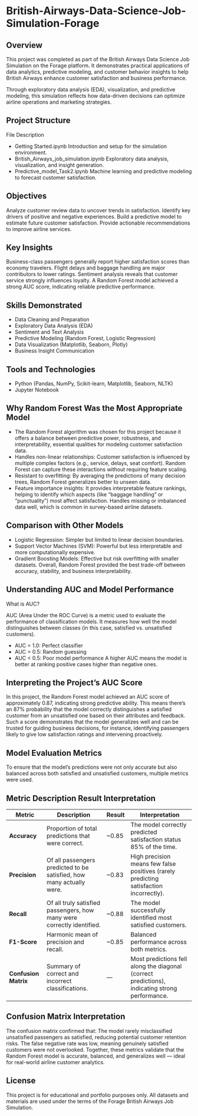# British-Airways-Data-Science-Job-Simulation-Forage

## Overview

This project was completed as part of the British Airways Data Science Job Simulation on the Forage platform.
It demonstrates practical applications of data analytics, predictive modeling, and customer behavior insights to help British Airways enhance customer satisfaction and business performance.

Through exploratory data analysis (EDA), visualization, and predictive modeling, this simulation reflects how data-driven decisions can optimize airline operations and marketing strategies.

## Project Structure

File	Description
- Getting Started.ipynb	Introduction and setup for the simulation environment.
- British_Airways_job_simulation.ipynb	Exploratory data analysis, visualization, and insight generation.
- Predictive_model_Task2.ipynb	Machine learning and predictive modeling to forecast customer satisfaction.

## Objectives

Analyze customer review data to uncover trends in satisfaction.
Identify key drivers of positive and negative experiences.
Build a predictive model to estimate future customer satisfaction.
Provide actionable recommendations to improve airline services.

## Key Insights

Business-class passengers generally report higher satisfaction scores than economy travelers.
Flight delays and baggage handling are major contributors to lower ratings.
Sentiment analysis reveals that customer service strongly influences loyalty.
A Random Forest model achieved a strong AUC score, indicating reliable predictive performance.

## Skills Demonstrated

- Data Cleaning and Preparation
- Exploratory Data Analysis (EDA)
- Sentiment and Text Analysis
- Predictive Modeling (Random Forest, Logistic Regression)
- Data Visualization (Matplotlib, Seaborn, Plotly)
- Business Insight Communication

## Tools and Technologies
- Python (Pandas, NumPy, Scikit-learn, Matplotlib, Seaborn, NLTK)
- Jupyter Notebook

## Why Random Forest Was the Most Appropriate Model

- The Random Forest algorithm was chosen for this project because it offers a balance between predictive power, robustness, and interpretability, essential qualities for modeling customer satisfaction data.
- Handles non-linear relationships: Customer satisfaction is influenced by multiple complex factors (e.g., service, delays, seat comfort). Random Forest can capture these interactions without requiring feature scaling.
- Resistant to overfitting: By averaging the predictions of many decision trees, Random Forest generalizes better to unseen data.
- Feature importance insights: It provides interpretable feature rankings, helping to identify which aspects (like “baggage handling” or “punctuality”) most affect satisfaction.
Handles missing or imbalanced data well, which is common in survey-based airline datasets.

## Comparison with Other Models

- Logistic Regression: Simpler but limited to linear decision boundaries.
- Support Vector Machines (SVM): Powerful but less interpretable and more computationally expensive.
- Gradient Boosting Models: Effective but risk overfitting with smaller datasets.
Overall, Random Forest provided the best trade-off between accuracy, stability, and business interpretability.

## Understanding AUC and Model Performance
What is AUC?

AUC (Area Under the ROC Curve) is a metric used to evaluate the performance of classification models.
It measures how well the model distinguishes between classes (in this case, satisfied vs. unsatisfied customers).
- AUC = 1.0: Perfect classifier
- AUC = 0.5: Random guessing
- AUC < 0.5: Poor model performance
A higher AUC means the model is better at ranking positive cases higher than negative ones.

## Interpreting the Project’s AUC Score

In this project, the Random Forest model achieved an AUC score of approximately 0.87, indicating strong predictive ability.
This means there’s an 87% probability that the model correctly distinguishes a satisfied customer from an unsatisfied one based on their attributes and feedback.
Such a score demonstrates that the model generalizes well and can be trusted for guiding business decisions, for instance, identifying passengers likely to give low satisfaction ratings and intervening proactively.

## Model Evaluation Metrics

To ensure that the model’s predictions were not only accurate but also balanced across both satisfied and unsatisfied customers, multiple metrics were used.

## Metric	Description	Result	Interpretation

| Metric               | Description                                                            | Result | Interpretation                                                                                 |
| -------------------- | ---------------------------------------------------------------------- | ------ | ---------------------------------------------------------------------------------------------- |
| **Accuracy**         | Proportion of total predictions that were correct.                     | ~0.85  | The model correctly predicted satisfaction status 85% of the time.                             |
| **Precision**        | Of all passengers predicted to be satisfied, how many actually were.   | ~0.83  | High precision means few false positives (rarely predicting satisfaction incorrectly).         |
| **Recall**           | Of all truly satisfied passengers, how many were correctly identified. | ~0.88  | The model successfully identified most satisfied customers.                                    |
| **F1-Score**         | Harmonic mean of precision and recall.                                 | ~0.85  | Balanced performance across both metrics.                                                      |
| **Confusion Matrix** | Summary of correct and incorrect classifications.                      | —      | Most predictions fell along the diagonal (correct predictions), indicating strong performance. |


## Confusion Matrix Interpretation

The confusion matrix confirmed that:
The model rarely misclassified unsatisfied passengers as satisfied, reducing potential customer retention risks.
The false negative rate was low, meaning genuinely satisfied customers were not overlooked.
Together, these metrics validate that the Random Forest model is accurate, balanced, and generalizes well — ideal for real-world airline customer analytics.

## License

This project is for educational and portfolio purposes only.
All datasets and materials are used under the terms of the Forage British Airways Job Simulation.
